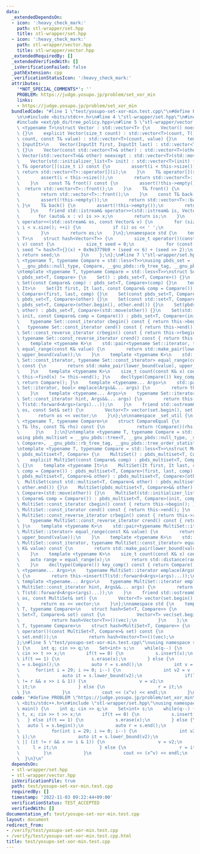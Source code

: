 ```yaml
---
data:
  _extendedDependsOn:
  - icon: ':heavy_check_mark:'
    path: stl-wrapper/set.hpp
    title: stl-wrapper/set.hpp
  - icon: ':heavy_check_mark:'
    path: stl-wrapper/vector.hpp
    title: stl-wrapper/vector.hpp
  _extendedRequiredBy: []
  _extendedVerifiedWith: []
  _isVerificationFailed: false
  _pathExtension: cpp
  _verificationStatusIcon: ':heavy_check_mark:'
  attributes:
    '*NOT_SPECIAL_COMMENTS*': ''
    PROBLEM: https://judge.yosupo.jp/problem/set_xor_min
    links:
    - https://judge.yosupo.jp/problem/set_xor_min
  bundledCode: "#line 1 \"test/yosupo-set-xor-min.test.cpp\"\n#define PROBLEM \"https://judge.yosupo.jp/problem/set_xor_min\"\
    \n\n#include <bits/stdc++.h>\n#line 4 \"stl-wrapper/set.hpp\"\n#include <ext/pb_ds/assoc_container.hpp>\n\
    #include <ext/pb_ds/tree_policy.hpp>\n#line 5 \"stl-wrapper/vector.hpp\"\n\ntemplate\
    \ <typename T>\nstruct Vector : std::vector<T> {\n    Vector() noexcept : std::vector<T>()\
    \ {}\n    explicit Vector(size_t count) : std::vector<T>(count, T()) {}\n    Vector(size_t\
    \ count, const T& value) : std::vector<T>(count, value) {}\n    template <typename\
    \ InputIt>\n    Vector(InputIt first, InputIt last) : std::vector<T>(first, last)\
    \ {}\n    Vector(const std::vector<T>& other) : std::vector<T>(other) {}\n   \
    \ Vector(std::vector<T>&& other) noexcept : std::vector<T>(std::move(other)) {}\n\
    \    Vector(std::initializer_list<T> init) : std::vector<T>(init) {}\n    const\
    \ T& operator[](size_t i) const {\n        assert(i < this->size());\n       \
    \ return std::vector<T>::operator[](i);\n    }\n    T& operator[](size_t i) {\n\
    \        assert(i < this->size());\n        return std::vector<T>::operator[](i);\n\
    \    }\n    const T& front() const {\n        assert(!this->empty());\n      \
    \  return std::vector<T>::front();\n    }\n    T& front() {\n        assert(!this->empty());\n\
    \        return std::vector<T>::front();\n    }\n    const T& back() const {\n\
    \        assert(!this->empty());\n        return std::vector<T>::back();\n   \
    \ }\n    T& back() {\n        assert(!this->empty());\n        return std::vector<T>::back();\n\
    \    }\n    friend std::istream& operator>>(std::istream& is, Vector& v) {\n \
    \       for (auto& x : v) is >> x;\n        return is;\n    }\n    friend std::ostream&\
    \ operator<<(std::ostream& os, const Vector& v) {\n        for (size_t i = 0;\
    \ i < v.size(); ++i) {\n            if (i) os << ' ';\n            os << v[i];\n\
    \        }\n        return os;\n    }\n};\nnamespace std {\n    template <typename\
    \ T>\n    struct hash<Vector<T>> {\n        size_t operator()(const Vector<T>&\
    \ v) const {\n            size_t seed = 0;\n            for (const auto& x : v)\
    \ seed ^= hash<T>{}(x) + 0x9e3779b9 + (seed << 6) + (seed >> 2);\n           \
    \ return seed;\n        }\n    };\n};\n#line 7 \"stl-wrapper/set.hpp\"\n\n\ntemplate\
    \ <typename T, typename Compare = std::less<T>>\nusing pbds_set = __gnu_pbds::tree<T,\
    \ __gnu_pbds::null_type, Compare, __gnu_pbds::rb_tree_tag, __gnu_pbds::tree_order_statistics_node_update>;\n\
    \ntemplate <typename T, typename Compare = std::less<T>>\nstruct Set : public\
    \ pbds_set<T, Compare> {\n    Set() : pbds_set<T, Compare>() {}\n    explicit\
    \ Set(const Compare& comp) : pbds_set<T, Compare>(comp) {}\n    template <typename\
    \ It>\n    Set(It first, It last, const Compare& comp = Compare()) : pbds_set<T,\
    \ Compare>(first, last, comp) {}\n    Set(const pbds_set<T, Compare>& other) :\
    \ pbds_set<T, Compare>(other) {}\n    Set(const std::set<T, Compare>& other) :\
    \ pbds_set<T, Compare>(other.begin(), other.end()) {}\n    Set(pbds_set<T, Compare>&&\
    \ other) : pbds_set<T, Compare>(std::move(other)) {}\n    Set(std::initializer_list<T>\
    \ init, const Compare& comp = Compare()) : pbds_set<T, Compare>(init, comp) {}\n\
    \    typename Set::const_iterator cbegin() const { return this->begin(); }\n \
    \   typename Set::const_iterator cend() const { return this->end(); }\n    typename\
    \ Set::const_reverse_iterator crbegin() const { return this->rbegin(); }\n   \
    \ typename Set::const_reverse_iterator crend() const { return this->rend(); }\n\
    \    template <typename K>\n    std::pair<typename Set::iterator, typename Set::iterator>\
    \ equal_range(const K& value) {\n        return std::make_pair(lower_bound(value),\
    \ upper_bound(value));\n    }\n    template <typename K>\n    std::pair<typename\
    \ Set::const_iterator, typename Set::const_iterator> equal_range(const K& value)\
    \ const {\n        return std::make_pair(lower_bound(value), upper_bound(value));\n\
    \    }\n    template <typename K>\n    size_t count(const K& x) const { return\
    \ this->find(x) != this->end(); }\n    decltype(Compare()) key_comp() const {\
    \ return Compare(); }\n    template <typename... Args>\n    std::pair<typename\
    \ Set::iterator, bool> emplace(Args&&... args) {\n        return this->insert(T(std::forward<Args>(args)...));\n\
    \    }\n    template <typename... Args>\n    typename Set::iterator emplace_hint(typename\
    \ Set::const_iterator hint, Args&&... args) {\n        return this->insert(hint,\
    \ T(std::forward<Args>(args)...));\n    }\n    friend std::ostream& operator<<(std::ostream&\
    \ os, const Set& set) {\n        Vector<T> vector(set.begin(), set.end());\n \
    \       return os << vector;\n    }\n};\n\nnamespace _set_util {\n    template\
    \ <typename T, typename Compare>\n    struct CompareEqual {\n        bool operator()(const\
    \ T& lhs, const T& rhs) const {\n            return !Compare()(rhs, lhs);\n  \
    \      }\n    };\n}\ntemplate <typename T, typename Compare = std::less<T>>\n\
    using pbds_multiset = __gnu_pbds::tree<T, __gnu_pbds::null_type, _set_util::CompareEqual<T,\
    \ Compare>, __gnu_pbds::rb_tree_tag, __gnu_pbds::tree_order_statistics_node_update>;\n\
    \ntemplate <typename T, typename Compare = std::less<T>>\nstruct MultiSet : public\
    \ pbds_multiset<T, Compare> {\n    MultiSet() : pbds_multiset<T, Compare>() {}\n\
    \    explicit MultiSet(const Compare& comp) : pbds_multiset<T, Compare>(comp)\
    \ {}\n    template <typename It>\n    MultiSet(It first, It last, const Compare&\
    \ comp = Compare()) : pbds_multiset<T, Compare>(first, last, comp) {}\n    MultiSet(const\
    \ pbds_multiset<T, Compare>& other) : pbds_multiset<T, Compare>(other) {}\n  \
    \  MultiSet(const std::multiset<T, Compare>& other) : pbds_multiset<T, Compare>(other.begin(),\
    \ other.end()) {}\n    MultiSet(pbds_multiset<T, Compare>&& other) : pbds_multiset<T,\
    \ Compare>(std::move(other)) {}\n    MultiSet(std::initializer_list<T> init, const\
    \ Compare& comp = Compare()) : pbds_multiset<T, Compare>(init, comp) {}\n    typename\
    \ MultiSet::const_iterator cbegin() const { return this->begin(); }\n    typename\
    \ MultiSet::const_iterator cend() const { return this->end(); }\n    typename\
    \ MultiSet::const_reverse_iterator crbegin() const { return this->rbegin(); }\n\
    \    typename MultiSet::const_reverse_iterator crend() const { return this->rend();\
    \ }\n    template <typename K>\n    std::pair<typename MultiSet::iterator, typename\
    \ MultiSet::iterator> equal_range(const K& value) {\n        return std::make_pair(lower_bound(value),\
    \ upper_bound(value));\n    }\n    template <typename K>\n    std::pair<typename\
    \ MultiSet::const_iterator, typename MultiSet::const_iterator> equal_range(const\
    \ K& value) const {\n        return std::make_pair(lower_bound(value), upper_bound(value));\n\
    \    }\n    template <typename K>\n    size_t count(const K& x) const {\n    \
    \    auto range = equal_range(x);\n        return std::distance(range.first, range.second);\n\
    \    }\n    decltype(Compare()) key_comp() const { return Compare(); }\n    template\
    \ <typename... Args>\n    typename MultiSet::iterator emplace(Args&&... args)\
    \ {\n        return this->insert(T(std::forward<Args>(args)...));\n    }\n   \
    \ template <typename... Args>\n    typename MultiSet::iterator emplace_hint(typename\
    \ MultiSet::const_iterator hint, Args&&... args) {\n        return this->insert(hint,\
    \ T(std::forward<Args>(args)...));\n    }\n    friend std::ostream& operator<<(std::ostream&\
    \ os, const MultiSet& set) {\n        Vector<T> vector(set.begin(), set.end());\n\
    \        return os << vector;\n    }\n};\nnamespace std {\n    template <typename\
    \ T, typename Compare>\n    struct hash<Set<T, Compare>> {\n        size_t operator()(const\
    \ Set<T, Compare>& set) const {\n            Vector<T> vec(set.begin(), set.end());\n\
    \            return hash<Vector<T>>()(vec);\n        }\n    };\n    template <typename\
    \ T, typename Compare>\n    struct hash<MultiSet<T, Compare>> {\n        size_t\
    \ operator()(const MultiSet<T, Compare>& set) const {\n            Vector<T> vec(set.begin(),\
    \ set.end());\n            return hash<Vector<T>>()(vec);\n        }\n    };\n\
    };\n#line 5 \"test/yosupo-set-xor-min.test.cpp\"\nusing namespace std;\nint main()\
    \ {\n    int q; cin >> q;\n    Set<int> s;\n    while(q--) {\n        int t, x;\
    \ cin >> t >> x;\n        if(t == 0) {\n            s.insert(x);\n        } else\
    \ if(t == 1) {\n            s.erase(x);\n        } else {\n            auto l\
    \ = s.begin();\n            auto r = s.end();\n            int v = 0;\n      \
    \      for(int i = 29; i >= 0; i--) {\n                int v2 = v | (1 << i);\n\
    \                auto it = s.lower_bound(v2);\n                if(l == it || (it\
    \ != r && x >> i & 1)) {\n                    v = v2;\n                    l =\
    \ it;\n                } else {\n                    r = it;\n               \
    \ }\n            }\n            cout << (x^v) << endl;\n        }\n    }\n}\n"
  code: "#define PROBLEM \"https://judge.yosupo.jp/problem/set_xor_min\"\n\n#include\
    \ <bits/stdc++.h>\n#include \"stl-wrapper/set.hpp\"\nusing namespace std;\nint\
    \ main() {\n    int q; cin >> q;\n    Set<int> s;\n    while(q--) {\n        int\
    \ t, x; cin >> t >> x;\n        if(t == 0) {\n            s.insert(x);\n     \
    \   } else if(t == 1) {\n            s.erase(x);\n        } else {\n         \
    \   auto l = s.begin();\n            auto r = s.end();\n            int v = 0;\n\
    \            for(int i = 29; i >= 0; i--) {\n                int v2 = v | (1 <<\
    \ i);\n                auto it = s.lower_bound(v2);\n                if(l == it\
    \ || (it != r && x >> i & 1)) {\n                    v = v2;\n               \
    \     l = it;\n                } else {\n                    r = it;\n       \
    \         }\n            }\n            cout << (x^v) << endl;\n        }\n  \
    \  }\n}\n"
  dependsOn:
  - stl-wrapper/set.hpp
  - stl-wrapper/vector.hpp
  isVerificationFile: true
  path: test/yosupo-set-xor-min.test.cpp
  requiredBy: []
  timestamp: '2022-11-03 09:22:44+09:00'
  verificationStatus: TEST_ACCEPTED
  verifiedWith: []
documentation_of: test/yosupo-set-xor-min.test.cpp
layout: document
redirect_from:
- /verify/test/yosupo-set-xor-min.test.cpp
- /verify/test/yosupo-set-xor-min.test.cpp.html
title: test/yosupo-set-xor-min.test.cpp
---
```


